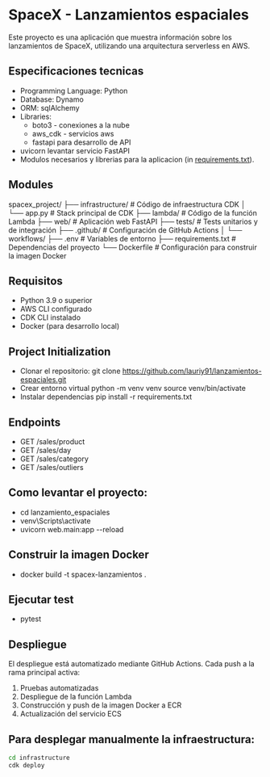 # SpaceX - Lanzamientos espaciales

Este proyecto es una aplicación que muestra información sobre los lanzamientos de SpaceX, utilizando una arquitectura serverless en AWS.


## Especificaciones tecnicas
- Programming Language: Python
- Database: Dynamo
- ORM: sqlAlchemy
- Libraries:
  - boto3 - conexiones a la nube
  - aws_cdk - servicios aws
  - fastapi para desarrollo de API
- uvicorn levantar servicio FastAPI
- Modulos necesarios y librerias para la aplicacion (in [requirements.txt](./requirements.txt)).


## Modules
spacex_project/
├── infrastructure/           # Código de infraestructura CDK
│   └── app.py               # Stack principal de CDK
├── lambda/                  # Código de la función Lambda
├── web/                    # Aplicación web FastAPI
├── tests/                  # Tests unitarios y de integración
├── .github/                # Configuración de GitHub Actions
│   └── workflows/
├── .env                    # Variables de entorno
├── requirements.txt        # Dependencias del proyecto
└── Dockerfile             # Configuración para construir la imagen Docker


## Requisitos

- Python 3.9 o superior
- AWS CLI configurado
- CDK CLI instalado
- Docker (para desarrollo local)


## Project Initialization
- Clonar el repositorio:
  git clone https://github.com/lauriy91/lanzamientos-espaciales.git
- Crear entorno virtual
  python -m venv venv
  source venv/bin/activate
- Instalar dependencias
  pip install -r requirements.txt


## Endpoints

- GET /sales/product
- GET /sales/day
- GET /sales/category
- GET /sales/outliers


## Como levantar el proyecto:
- cd lanzamiento_espaciales
- venv\Scripts\activate
- uvicorn web.main:app --reload


## Construir la imagen Docker
- docker build -t spacex-lanzamientos .


## Ejecutar test
- pytest


## Despliegue

El despliegue está automatizado mediante GitHub Actions. Cada push a la rama principal activa:
1. Pruebas automatizadas
2. Despliegue de la función Lambda
3. Construcción y push de la imagen Docker a ECR
4. Actualización del servicio ECS

## Para desplegar manualmente la infraestructura:
```bash
cd infrastructure
cdk deploy
```